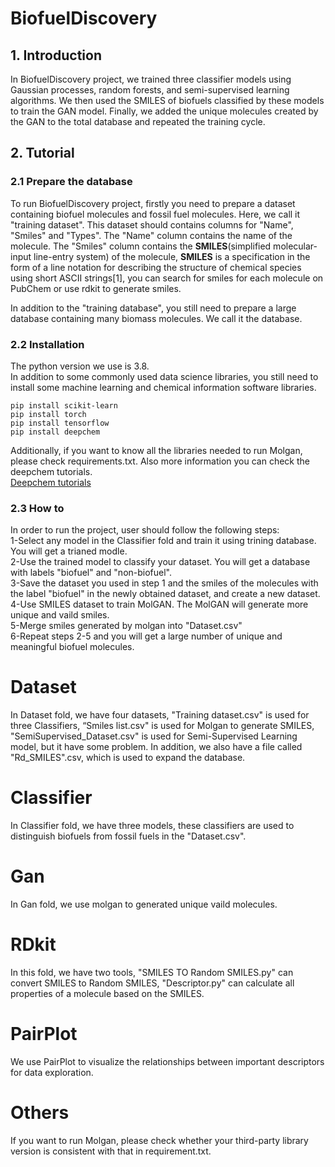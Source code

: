# BiofuelDiscovery
## 1. Introduction
In BiofuelDiscovery project, we trained three classifier models using Gaussian processes, random forests, and semi-supervised learning algorithms. We then used the SMILES of biofuels classified by these models to train the GAN model. Finally, we added the unique molecules created by the GAN to the total database and repeated the training cycle.
## 2. Tutorial
### 2.1 Prepare the database
To run BiofuelDiscovery project, firstly you need to prepare a dataset containing biofuel molecules and fossil fuel molecules. Here, we call it "training dataset". This dataset should contains columns for "Name", "Smiles" and "Types". The "Name" column contains the name of the molecule. The "Smiles" column contains the **SMILES**(simplified molecular-input line-entry system) of the molecule, **SMILES** is a specification in the form of a line notation for describing the structure of chemical species using short ASCII strings[1], you can search for smiles for each molecule on PubChem or use rdkit to generate smiles.  

In addition to the "training database", you still need to prepare a large database containing many biomass molecules. We call it the database.

### 2.2 Installation
The python version we use is 3.8.  
In addition to some commonly used data science libraries, you still need to install some machine learning and chemical information software libraries.   

```
pip install scikit-learn  
pip install torch  
pip install tensorflow  
pip install deepchem  
```  
Additionally, if you want to know all the libraries needed to run Molgan, please check requirements.txt. Also more information you can check the deepchem tutorials.  
[Deepchem tutorials](https://github.com/deepchem/deepchem/blob/master/examples/tutorials/Generating_molecules_with_MolGAN.ipynb)
### 2.3 How to 
In order to run the project, user should follow the following steps:  
1-Select any model in the Classifier fold and train it using trining database. You will get a trianed modle.  
2-Use the trained model to classify your dataset. You will get a database with labels "biofuel" and "non-biofuel".  
3-Save the dataset you used in step 1 and the smiles of the molecules with the label "biofuel" in the newly obtained dataset, and create a new dataset.  
4-Use SMILES dataset to train MolGAN. The MolGAN will generate more unique and vaild smiles.  
5-Merge smiles generated by molgan into "Dataset.csv"  
6-Repeat steps 2-5 and you will get a large number of unique and meaningful biofuel molecules.

# Dataset
In Dataset fold, we have four datasets, "Training dataset.csv" is used for three Classifiers, “Smiles list.csv" is used for Molgan to generate SMILES, "SemiSupervised_Dataset.csv" is used for Semi-Supervised Learning model, but it have some problem. In addition, we also have a file called "Rd_SMILES".csv, which is used to expand the database.
# Classifier
In Classifier fold, we have three models, these classifiers are used to distinguish biofuels from fossil fuels in the "Dataset.csv".
# Gan
In Gan fold, we use molgan to generated unique vaild molecules.
# RDkit
In this fold, we have two tools, "SMILES TO Random SMILES.py" can convert SMILES to Random SMILES, "Descriptor.py" can calculate all properties of a molecule based on the SMILES.
# PairPlot
We use PairPlot to visualize the relationships between important descriptors for data exploration.
# Others
If you want to run Molgan, please check whether your third-party library version is consistent with that in requirement.txt.
